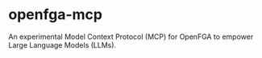 # openfga-mcp
An experimental Model Context Protocol (MCP) for OpenFGA to empower Large Language Models (LLMs).

